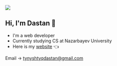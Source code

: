 ![](https://komarev.com/ghpvc/?username=DeFida)

## Hi, I'm Dastan 👋

- I'm a web developer
- Currently studying CS at Nazarbayev University
- Here is my [website](https://tynyshtyq.blog) &#128072;

Email → tynyshtyqdastan@gmail.com
